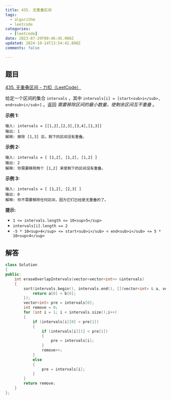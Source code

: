 ```yaml
---
title: 435. 无重叠区间
tags:
  - algorithm
  - leetcode
categories:
  - [leetcode]
date: 2023-07-29T00:46:45.000Z
updated: 2024-10-14T13:54:42.898Z
comments: false

---
```


<!--more-->
## 题目

[435. 无重叠区间 - 力扣（LeetCode）](https://leetcode.cn/problems/non-overlapping-intervals/)

给定一个区间的集合 `intervals` ，其中 `intervals[i] = [start<sub>i</sub>, end<sub>i</sub>]` 。返回 _需要移除区间的最小数量，使剩余区间互不重叠_ 。

**示例 1:**

```
输入: intervals = [[1,2],[2,3],[3,4],[1,3]]
输出: 1
解释: 移除 [1,3] 后，剩下的区间没有重叠。

```

**示例 2:**

```
输入: intervals = [ [1,2], [1,2], [1,2] ]
输出: 2
解释: 你需要移除两个 [1,2] 来使剩下的区间没有重叠。

```

**示例 3:**

```
输入: intervals = [ [1,2], [2,3] ]
输出: 0
解释: 你不需要移除任何区间，因为它们已经是无重叠的了。

```

**提示:**

- `1 <= intervals.length <= 10<sup>5</sup>`
- `intervals[i].length == 2`
- `-5 * 10<sup>4</sup> <= start<sub>i</sub> < end<sub>i</sub> <= 5 * 10<sup>4</sup>`

## 解答

```c++
class Solution
{
public:
    int eraseOverlapIntervals(vector<vector<int>> &intervals)
    {
        sort(intervals.begin(), intervals.end(), [](vector<int> & a, vector<int>b){
            return a[0] < b[0];
        });
        vector<int> pre = intervals[0];
        int remove = 0;
        for (int i = 1; i < intervals.size();i++)
        {
            if (intervals[i][0] < pre[1])
            {
                if (intervals[i][1] < pre[1])
                {
                    pre = intervals[i];
                }
                remove++;
            }
            else
            {
                pre = intervals[i];
            }
        }
        return remove;
    }
};
```